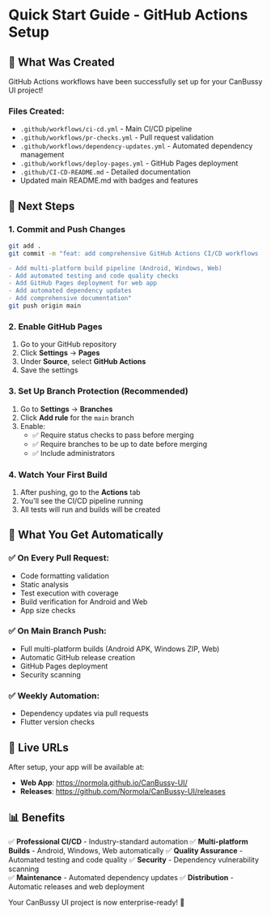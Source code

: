 # Quick Start Guide - GitHub Actions Setup

## 🎯 What Was Created

GitHub Actions workflows have been successfully set up for your CanBussy UI project!

### Files Created:
- `.github/workflows/ci-cd.yml` - Main CI/CD pipeline
- `.github/workflows/pr-checks.yml` - Pull request validation
- `.github/workflows/dependency-updates.yml` - Automated dependency management
- `.github/workflows/deploy-pages.yml` - GitHub Pages deployment
- `.github/CI-CD-README.md` - Detailed documentation
- Updated main README.md with badges and features

## 🚀 Next Steps

### 1. Commit and Push Changes
```bash
git add .
git commit -m "feat: add comprehensive GitHub Actions CI/CD workflows

- Add multi-platform build pipeline (Android, Windows, Web)
- Add automated testing and code quality checks
- Add GitHub Pages deployment for web app
- Add automated dependency updates
- Add comprehensive documentation"
git push origin main
```

### 2. Enable GitHub Pages
1. Go to your GitHub repository
2. Click **Settings** → **Pages**
3. Under **Source**, select **GitHub Actions**
4. Save the settings

### 3. Set Up Branch Protection (Recommended)
1. Go to **Settings** → **Branches**
2. Click **Add rule** for the `main` branch
3. Enable:
   - ✅ Require status checks to pass before merging
   - ✅ Require branches to be up to date before merging
   - ✅ Include administrators

### 4. Watch Your First Build
1. After pushing, go to the **Actions** tab
2. You'll see the CI/CD pipeline running
3. All tests will run and builds will be created

## 🎉 What You Get Automatically

### ✅ On Every Pull Request:
- Code formatting validation
- Static analysis
- Test execution with coverage
- Build verification for Android and Web
- App size checks

### ✅ On Main Branch Push:
- Full multi-platform builds (Android APK, Windows ZIP, Web)
- Automatic GitHub release creation
- GitHub Pages deployment
- Security scanning

### ✅ Weekly Automation:
- Dependency updates via pull requests
- Flutter version checks

## 🔗 Live URLs

After setup, your app will be available at:
- **Web App**: https://normola.github.io/CanBussy-UI/
- **Releases**: https://github.com/Normola/CanBussy-UI/releases

## 📊 Benefits

✅ **Professional CI/CD** - Industry-standard automation
✅ **Multi-platform Builds** - Android, Windows, Web automatically
✅ **Quality Assurance** - Automated testing and code quality
✅ **Security** - Dependency vulnerability scanning  
✅ **Maintenance** - Automated dependency updates
✅ **Distribution** - Automatic releases and web deployment

Your CanBussy UI project is now enterprise-ready! 🎯
